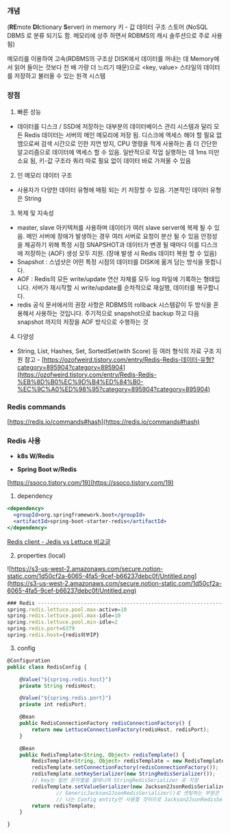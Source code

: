 ### 개념

(**RE**mote **DI**ctionary **S**erver)
in memory 키 - 값 데이터 구조 스토어 (NoSQL DBMS 로 분류 되기도 함. 메모리에 상주 하면서 RDBMS의 캐시 솔루션으로 주로 사용 됨)

메모리를 이용하여 고속(RDBMS의 구조상 DISK에서 데이터를 꺼내는 데 Memory에서 읽어 들이는 것보다 천 배 가량 더 느리기 때문)으로 <key, value> 스타일의 데이터를 저장하고 불러올 수 있는 원격 시스템


### 장점

1. 빠른 성능
- 데이터를 디스크 / SSD에 저장하는 대부분의 데이터베이스 관리 시스템과 달리 모든 Redis 데이터는 서버의 메인 메모리에 저장 됨. 디스크에 액세스 해야 할 필요 없앰으로써 검색 시간으로 인한 지연 방지, CPU 명령을 적게 사용하는 좀 더 간단한 알고리즘으로 데이터에 액세스 할 수 있음. 일반적으로 작업 실행하는 데 1ms 미만 소요 됨, 키-값 구조라 쿼리 따로 필요 없이 데이터 바로 가져올 수 있음
2. 인 메모리 데이터 구조
- 사용자가 다양한 데이터 유형에 매핑 되는 키 저장할 수 있음. 기본적인 데이터 유형은 String
3. 복제 및 지속성
- master, slave 아키텍처를 사용하며 데이터가 여러 slave server에 복제 될 수 있음. 메인 서버에 장애가 발생하는 경우 여러 서버로 요청이 분산 될 수 있음
안정성을 제공하기 위해 특정 시점 SNAPSHOT과 데이터가 변경 될 때마다 이를 디스크에 저장하는 (AOF) 생성 모두 지원. (장애 발생 시 Redis 데이터 복원 할 수 있음)
- Snapshot : 스냅샷은 어떤 특정 시점의 데이터를 DISK에 옮겨 담는 방식을 뜻합니다.
- AOF : Redis의 모든 write/update 연산 자체를 모두 log 파일에 기록하는 형태입니다. 서버가 재시작할 시 write/update를 순차적으로 재실행, 데이터를 복구합니다.
- redis 공식 문서에서의 권장 사항은 RDBMS의 rollback 시스템같이 두 방식을 혼용해서 사용하는 것입니다. 주기적으로 snapshot으로 backup 하고 다음 snapshot 까지의 저장을 AOF 방식으로 수행하는 것
4. 다양성
- String, List, Hashes, Set, SortedSet(with Score) 등 여러 형식의 자료 구조 지원
참고 - [https://ozofweird.tistory.com/entry/Redis-Redis-데이터-유형?category=895904?category=895904](https://ozofweird.tistory.com/entry/Redis-Redis-%EB%8D%B0%EC%9D%B4%ED%84%B0-%EC%9C%A0%ED%98%95?category=895904?category=895904)



### Redis commands

[https://redis.io/commands#hash](https://redis.io/commands#hash)

### Redis 사용

- **k8s W/Redis**

- **Spring Boot w/Redis**

[https://ssoco.tistory.com/19](https://ssoco.tistory.com/19)

1. dependency 

```jsx
<dependency>
  <groupId>org.springframework.boot</groupId>
  <artifactId>spring-boot-starter-redis</artifactId>
</dependency>
```

[Redis client - Jedis vs Lettuce 비교글](https://jojoldu.tistory.com/418)

2. properties (local)

![https://s3-us-west-2.amazonaws.com/secure.notion-static.com/1d50cf2a-6065-4fa5-9cef-b66237debc0f/Untitled.png](https://s3-us-west-2.amazonaws.com/secure.notion-static.com/1d50cf2a-6065-4fa5-9cef-b66237debc0f/Untitled.png)

```jsx
### Redis --------------------------------------------------------------------------------------------------------------------------------------------------------------------
spring.redis.lettuce.pool.max-active=10
spring.redis.lettuce.pool.max-idle=10
spring.redis.lettuce.pool.min-idle=2
spring.redis.port=6379
spring.redis.host={redis외부IP}
```

3. config

```jsx
@Configuration
public class RedisConfig {

    @Value("${spring.redis.host}")
    private String redisHost;

    @Value("${spring.redis.port}")
    private int redisPort;

    @Bean
    public RedisConnectionFactory redisConnectionFactory() {
        return new LettuceConnectionFactory(redisHost, redisPort);
    }

    @Bean
    public RedisTemplate<String, Object> redisTemplate() {
        RedisTemplate<String, Object> redisTemplate = new RedisTemplate<>();
        redisTemplate.setConnectionFactory(redisConnectionFactory());
        redisTemplate.setKeySerializer(new StringRedisSerializer());
        // key는 일반 문자열을 쓸테니까 StringRedisSerializer 로 지정
        redisTemplate.setValueSerializer(new Jackson2JsonRedisSerializer<>(Config.class));
				// GenericJackson2JsonRedisSerializer()로 셋팅하는 부분은 데이터 형태를 하나의 표준화 된 VO형태가 아니라 여러가지 형태로 공존
				// 나는 Config entity만 사용할 것이므로 Jackson2JsonRedisSerializer<>(Config.class)
        return redisTemplate;
    }

}
```
